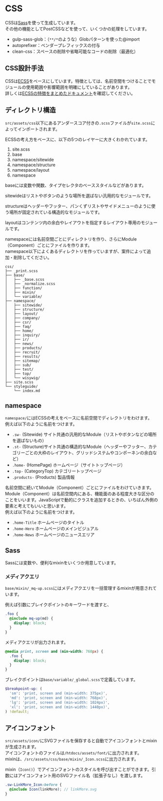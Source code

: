 # CSS
CSSは[Sass](http://sass-lang.com/)を使って生成しています。  
その他の機能としてPostCSSなどを使って、いくつかの処理をしています。

- gulp-sass-glob：（`**/*`のような）Globパターンを使った@import
- autoprefixer：ベンダープレフィックスの付与
- clean-css：スペースの削除や省略可能なコードの削除（最適化）

## CSS設計手法
CSSは[ECSS](http://ecss.io/)をベースにしています。特徴としては、名前空間をつけることでモジュールの使用範囲や影響範囲を明確にしていることがあります。  
詳しくは[ECSSの特徴をまとめたドキュメント](https://github.com/manabuyasuda/styleguide/blob/master/how-to-ecss.md)を確認してください。

## ディレクトリ構造
`src/assets/css`以下にあるアンダースコア付きの`.scss`ファイルが`site.scss`によってインポートされます。

ECSSの考え方をベースに、以下の5つのレイヤーに大きくわかれています。

1. site.scss
2. base
3. namespace/sitewide
4. namespace/structure
4. namespace/layout
5. namespace

baseには変数や関数、タイプセレクタのベーススタイルなどがあります。

sitewideはリストやボタンのような場所を選ばない汎用的なモジュールです。

structureはヘッダーやフッター、パンくずリストやサイドメニューのように使う場所が固定されている構造的なモジュールです。

layoutはコンテンツ内の余白やレイアウトを指定するレイアウト専用のモジュールです。

namespaceには名前空間ごとにディレクトリを作り、さらにModule（Component）ごとにファイルを作ります。  
namespace以下によくあるディレクトリを作っていますが、案件によって追加・削除してください。

```
css/
├── _print.scss
├── base/
│   ├── _base.scss
│   ├── _normalize.scss
│   ├── function/
│   ├── mixin/
│   └── variable/
├── namespace/
│   ├── sitewide/
│   ├── structure/
│   ├── layout/
│   ├── company/
│   ├── csr/
│   ├── faq/
│   ├── home/
│   ├── inquiry/
│   ├── ir/
│   ├── news/
│   ├── products/
│   ├── recruit/
│   ├── results/
│   ├── sitemap/
│   ├── sub/
│   ├── test/
│   ├── top/
│   └── wisywig/
├── site.scss
└── styleguide/
    └── index.md
```

## namespace
`namespace/`にはECSSの考えをベースに名前空間でディレクトリをわけます。  
例えば以下のように名前をつけます。

 - `.sw-` (Sitewide) サイト共通の汎用的なModule（リストやボタンなどの場所を選ばないもの）
 - `.st-` (Structure)サイト共通の構造的なModule（ヘッダーやフッター、カテゴリーごとの大枠のレイアウト、グリッドシステムやコンポーネンの余白など）
 - `.home-` (HomePage) ホームページ（サイトトップページ）
 - `.top-` (CategoryTop) カテゴリートップページ
 - `.products-` (Products) 製品情報

名前空間に続いてModule（Component）ごとにファイルをわけていきます。Module（Component）は名前空間内にある、機能面のある程度大きな区分のことをいいます。JavaScriptで動的にクラスを追加するときの、いちばん外側の要素と考えてもいいと思います。  
例えば以下のように名前をつけます。

- `.home-Title` ホームページのタイトル
- `.home-Hero` ホームページのメインビジュアル
- `.home-News` ホームページのニュースエリア

## Sass
Sassには変数や、便利なmixinをいくつか用意しています。

### メディアクエリ
`base/mixin/_mq-up.scss`にはメディアクエリを一括管理するmixinが用意されています。

例えば引数にブレイクポイントのキーワードを渡すと、

```scss
.foo {
  @include mq-up(md) {
    display: block;
  }
}
```

メディアクエリが出力されます。

```scss
@media print, screen and (min-width: 768px) {
  .foo {
    display: block;
  }
}
```

ブレイクポイントは`base/variable/_global.scss`で定義しています。

```scss
$breakpoint-up: (
  'sm': 'print, screen and (min-width: 375px)',
  'md': 'print, screen and (min-width: 768px)',
  'lg': 'print, screen and (min-width: 1024px)',
  'xl': 'print, screen and (min-width: 1440px)',
) !default;
```

## アイコンフォント
`src/assets/icon/`にSVGファイルを保存すると自動でアイコンフォントとmixinが生成されます。  
アイコンフォントのファイルは`/htdocs/assets/font/`に出力されます。  
mixinは、`/src/assets/css/base/mixin/_Icon.scss`に出力されます。

mixin（`Icon()`）でアイコンフォントのスタイルを呼び出すことができます。引数にはアイコンフォント用のSVGファイル名（拡張子なし）を渡します。

```scss
.sw-LinkMore_Icon:before {
  @include Icon(linkMore); // linkMore.svg
}
```
